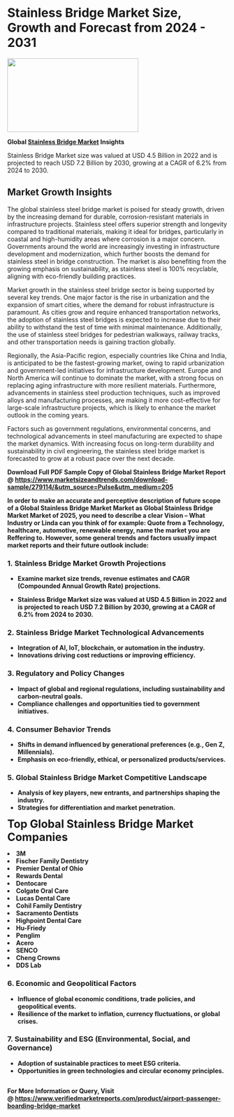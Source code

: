 <H1>Stainless Bridge Market Size, Growth and Forecast from 2024 - 2031</H1><img class="aligncenter size-medium wp-image-584254" src="https://thirdeyenews.in/wp-content/uploads/2024/09/Global-Market-Research-300x168.jpeg" alt="" width="300" height="168" /><p><strong>Global&nbsp;<a href="https://www.marketsizeandtrends.com/download-sample/279114/&amp;utm_source=Pulse&amp;utm_medium=205">Stainless Bridge Market</a> Insights</strong></p><p>Stainless Bridge Market size was valued at USD 4.5 Billion in 2022 and is projected to reach USD 7.2 Billion by 2030, growing at a CAGR of 6.2% from 2024 to 2030.</p><p><h2>Market Growth Insights</h2> <p>The global stainless steel bridge market is poised for steady growth, driven by the increasing demand for durable, corrosion-resistant materials in infrastructure projects. Stainless steel offers superior strength and longevity compared to traditional materials, making it ideal for bridges, particularly in coastal and high-humidity areas where corrosion is a major concern. Governments around the world are increasingly investing in infrastructure development and modernization, which further boosts the demand for stainless steel in bridge construction. The market is also benefiting from the growing emphasis on sustainability, as stainless steel is 100% recyclable, aligning with eco-friendly building practices.</p> <p><strong></strong></p> <p>Market growth in the stainless steel bridge sector is being supported by several key trends. One major factor is the rise in urbanization and the expansion of smart cities, where the demand for robust infrastructure is paramount. As cities grow and require enhanced transportation networks, the adoption of stainless steel bridges is expected to increase due to their ability to withstand the test of time with minimal maintenance. Additionally, the use of stainless steel bridges for pedestrian walkways, railway tracks, and other transportation needs is gaining traction globally.</p> <p>Regionally, the Asia-Pacific region, especially countries like China and India, is anticipated to be the fastest-growing market, owing to rapid urbanization and government-led initiatives for infrastructure development. Europe and North America will continue to dominate the market, with a strong focus on replacing aging infrastructure with more resilient materials. Furthermore, advancements in stainless steel production techniques, such as improved alloys and manufacturing processes, are making it more cost-effective for large-scale infrastructure projects, which is likely to enhance the market outlook in the coming years.</p> <p>Factors such as government regulations, environmental concerns, and technological advancements in steel manufacturing are expected to shape the market dynamics. With increasing focus on long-term durability and sustainability in civil engineering, the stainless steel bridge market is forecasted to grow at a robust pace over the next decade.</p> <p><strong></p><p><span class=""><strong>Download Full PDF Sample Copy of Global Stainless Bridge Market Report</strong> @ <a href="https://www.marketsizeandtrends.com/download-sample/279114/&amp;utm_source=Pulse&amp;utm_medium=205" target="_blank">https://www.marketsizeandtrends.com/download-sample/279114/&amp;utm_source=Pulse&amp;utm_medium=205</a></span></p><p>In order to make an accurate and perceptive description of future scope of a Global&nbsp;Stainless Bridge Market Market as Global&nbsp;Stainless Bridge Market Market of 2025, you need to describe a clear Vision &ndash; What Industry or Linda can you think of for example: Quote from a Technology, healthcare, automotive, renewable energy, name the market you are Reffering to. However, some general trends and factors usually impact market reports and their future outlook include:</p><h3>1.&nbsp;<strong>Stainless Bridge Market Growth Projections</strong></h3><ul><li>Examine market size trends, revenue estimates and CAGR (Compounded Annual Growth Rate) projections.</li><li><p>Stainless Bridge Market size was valued at USD 4.5 Billion in 2022 and is projected to reach USD 7.2 Billion by 2030, growing at a CAGR of 6.2% from 2024 to 2030.</p></li></ul><h3>2.&nbsp;<strong>Stainless Bridge Market Technological Advancements</strong></h3><ul><li>Integration of AI, IoT, blockchain, or automation in the industry.</li><li>Innovations driving cost reductions or improving efficiency.</li></ul><h3>3.&nbsp;<strong>Regulatory and Policy Changes</strong></h3><ul><li>Impact of global and regional regulations, including sustainability and carbon-neutral goals.</li><li>Compliance challenges and opportunities tied to government initiatives.</li></ul><h3>4.&nbsp;<strong>Consumer Behavior Trends</strong></h3><ul><li>Shifts in demand influenced by generational preferences (e.g., Gen Z, Millennials).</li><li>Emphasis on eco-friendly, ethical, or personalized products/services.</li></ul><h3>5.&nbsp;<strong>Global Stainless Bridge Market Competitive Landscape</strong></h3><ul><li>Analysis of key players, new entrants, and partnerships shaping the industry.</li><li>Strategies for differentiation and market penetration.</li></ul><p data-pm-slice="1 1 []"><span style="color: inherit; font-family: inherit; font-size: 25px;">Top Global Stainless Bridge Market Companies</span></p><div class="" data-test-id=""><p><li>3M</li><li> Fischer Family Dentistry</li><li> Premier Dental of Ohio</li><li> Rewards Dental</li><li> Dentocare</li><li> Colgate Oral Care</li><li> Lucas Dental Care</li><li> Cohil Family Dentistry</li><li> Sacramento Dentists</li><li> Highpoint Dental Care</li><li> Hu-Friedy</li><li> Penglim</li><li> Acero</li><li> SENCO</li><li> Cheng Crowns</li><li> DDS Lab</li></p></div><h3>6.&nbsp;<strong>Economic and Geopolitical Factors</strong></h3><ul><li>Influence of global economic conditions, trade policies, and geopolitical events.</li><li>Resilience of the market to inflation, currency fluctuations, or global crises.</li></ul><h3>7.&nbsp;<strong>Sustainability and ESG (Environmental, Social, and Governance)</strong></h3><ul><li>Adoption of sustainable practices to meet ESG criteria.</li><li>Opportunities in green technologies and circular economy principles.</li></ul><h2><strong style="font-size: 14px;">For More Information or Query, Visit @&nbsp;</strong><a style="background-color: #ffffff; font-size: 14px;" href="https://www.marketsizeandtrends.com/report/stainless-bridge-market/" target="_blank">https://www.verifiedmarketreports.com/product/airport-passenger-boarding-bridge-market</a></h2>

